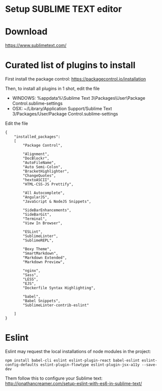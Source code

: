 Setup SUBLIME TEXT editor
=========================

# Download

https://www.sublimetext.com/

# Curated list of plugins to install

First install the package control: https://packagecontrol.io/installation

Then, to install all plugins in 1 shot, edit the file

- WINDOWS: %appdata%\Sublime Text 3\Packages\User\Package Control.sublime-settings
- OSX: ~/Library/Application Support/Sublime Text 3/Packages/User/Package Control.sublime-settings

Edit the file

```
{
	"installed_packages":
	[
		"Package Control",
	
		"Alignment",
		"DocBlockr",
		"AutoFileName",
		"Auto Semi-Colon",
		"BracketHighlighter",
		"ChangeQuotes",
		"hextoASCII",
		"HTML-CSS-JS Prettify",
		
		"All Autocomplete",
		"AngularJS",
		"JavaScript & NodeJS Snippets",
		
		"SideBarEnhancements",
		"SideBarGit",
		"Terminal",
		"View In Browser",
		
		"ESLint",
		"SublimeLinter",
		"SublimeREPL",
		
		"Boxy Theme",
		"SmartMarkdown",
		"Markdown Extended",
		"Markdown Preview",
		
		"nginx",
		"Sass",
		"LESS",
		"EJS",
		"Dockerfile Syntax Highlighting",
		
		"babel",
		"Babel Snippets",
		"SublimeLinter-contrib-eslint"
		
	]
}
```


# Eslint

Eslint may request the local installations of node modules in the project:

```
npm install babel-cli eslint eslint-plugin-react babel-eslint eslint-config-defaults eslint-plugin-flowtype eslint-plugin-jsx-a11y --save-dev
```
Them follow this to configure your Sublime text: http://jonathancreamer.com/setup-eslint-with-es6-in-sublime-text/
